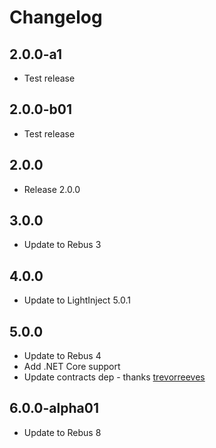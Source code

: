 # Changelog

## 2.0.0-a1
* Test release

## 2.0.0-b01
* Test release

## 2.0.0
* Release 2.0.0

## 3.0.0
* Update to Rebus 3

## 4.0.0
* Update to LightInject 5.0.1

## 5.0.0
* Update to Rebus 4
* Add .NET Core support
* Update contracts dep - thanks [trevorreeves]

## 6.0.0-alpha01
* Update to Rebus 8

[trevorreeves]: https://github.com/trevorreeves
